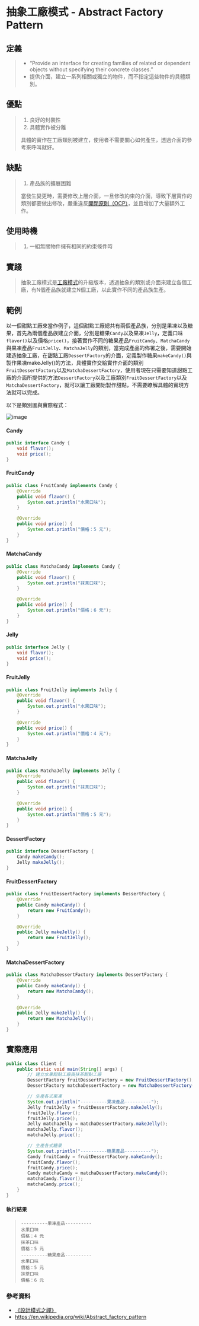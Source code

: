 # 抽象工廠模式 - Abstract Factory Pattern
## 定義
> - “Provide an interface for creating families of related or dependent objects without specifying their concrete classes.”
> - 提供介面，建立一系列相關或獨立的物件，而不指定這些物件的具體類別。

## 優點
> 1. 良好的封裝性
> 2. 具體實作被分離
> 
> 具體的實作在工廠類別被建立，使用者不需要關心如何產生，透過介面的參考來呼叫就好。

## 缺點
> 1. 產品族的擴展困難
> 
> 當發生變更時，需要修改上層介面，一旦修改約束的介面，導致下層實作的類別都要做出修改，嚴重違反[開閉原則（OCP）](https://github.com/kaiwen180509/Design-Pattern-Practice/blob/master/SOLID/OpenClosedPrinciple/Notes.md "開閉原則（OCP）")，並且增加了大量額外工作。

## 使用時機
> 1. 一組無關物件擁有相同的約束條件時

## 實踐
> 抽象工廠模式是[工廠模式](https://github.com/kaiwen180509/Design-Pattern-Practice/blob/master/DesignPatterns/FactoryPattern/Notes.md "工廠模式")的升級版本，透過抽象的類別或介面來建立各個工廠，有N個產品族就建立N個工廠，以此實作不同的產品族生產。

## 範例
以一個甜點工廠來當作例子，這個甜點工廠總共有兩個產品族，分別是果凍以及糖果，首先為兩個產品族建立介面，分別是糖果`Candy`以及果凍`Jelly`，定義口味`flavor()`以及價格`price()`，接著實作不同的糖果產品`FruitCandy`、`MatchaCandy`與果凍產品`FruitJelly`、`MatchaJelly`的類別，當完成產品的佈署之後，需要開始建造抽象工廠，在甜點工廠`DessertFactory`的介面，定義製作糖果`makeCandy()`與製作果凍makeJelly()的方法，具體實作交給實作介面的類別`FruitDessertFactory`以及`MatchaDessertFactory`，使用者現在只需要知道甜點工廠的介面所提供的方法`DessertFactory`以及工廠類別`FruitDessertFactory`以及`MatchaDessertFactory`，就可以讓工廠開始製作甜點，不需要瞭解具體的實現方法就可以完成。

以下是類別圖與實際程式：

![image](https://raw.githubusercontent.com/kaiwen180509/Design-Pattern-Practice/master/DesignPatterns/AbstractFactoryPattern/Picture/AbstractFactoryPicture.png)

#### Candy
```java
public interface Candy {
    void flavor();
    void price();
}
```
#### FruitCandy
```java
public class FruitCandy implements Candy {
    @Override
    public void flavor() {
        System.out.println("水果口味");
    }

    @Override
    public void price() {
        System.out.println("價格：5 元");
    }
}
```
#### MatchaCandy
```java
public class MatchaCandy implements Candy {
    @Override
    public void flavor() {
        System.out.println("抹茶口味");
    }

    @Override
    public void price() {
        System.out.println("價格：6 元");
    }
}
```
#### Jelly
```java
public interface Jelly {
    void flavor();
    void price();
}
```
#### FruitJelly
```java
public class FruitJelly implements Jelly {
    @Override
    public void flavor() {
        System.out.println("水果口味");
    }

    @Override
    public void price() {
        System.out.println("價格：4 元");
    }
}
```
#### MatchaJelly
```java
public class MatchaJelly implements Jelly {
    @Override
    public void flavor() {
        System.out.println("抹茶口味");
    }

    @Override
    public void price() {
        System.out.println("價格：5 元");
    }
}
```
#### DessertFactory
```java
public interface DessertFactory {
    Candy makeCandy();
    Jelly makeJelly();
}
```
#### FruitDessertFactory
```java
public class FruitDessertFactory implements DessertFactory {
    @Override
    public Candy makeCandy() {
        return new FruitCandy();
    }

    @Override
    public Jelly makeJelly() {
        return new FruitJelly();
    }
}
```
#### MatchaDessertFactory
```java
public class MatchaDessertFactory implements DessertFactory {
    @Override
    public Candy makeCandy() {
        return new MatchaCandy();
    }

    @Override
    public Jelly makeJelly() {
        return new MatchaJelly();
    }
}

```
## 實際應用
```java
public class Client {
    public static void main(String[] args) {
        // 建立水果甜點工廠與抹茶甜點工廠
        DessertFactory fruitDessertFactory = new FruitDessertFactory();
        DessertFactory matchaDessertFactory = new MatchaDessertFactory();

        // 生產各式果凍
        System.out.println("----------果凍產品----------");
        Jelly fruitJelly = fruitDessertFactory.makeJelly();
        fruitJelly.flavor();
        fruitJelly.price();
        Jelly matchaJelly = matchaDessertFactory.makeJelly();
        matchaJelly.flavor();
        matchaJelly.price();

        // 生產各式糖果
        System.out.println("----------糖果產品----------");
        Candy fruitCandy = fruitDessertFactory.makeCandy();
        fruitCandy.flavor();
        fruitCandy.price();
        Candy matchaCandy = matchaDessertFactory.makeCandy();
        matchaCandy.flavor();
        matchaCandy.price();
    }
}
```
#### 執行結果
>     ----------果凍產品----------
>     水果口味
>     價格：4 元
>     抹茶口味
>     價格：5 元
>     ----------糖果產品----------
>     水果口味
>     價格：5 元
>     抹茶口味
>     價格：6 元

### 參考資料
 - [《設計模式之禪》](http://www.books.com.tw/products/CN11096287 "《設計模式之禪》")
 - https://en.wikipedia.org/wiki/Abstract_factory_pattern
